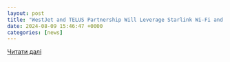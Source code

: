 ```yaml
---
layout: post
title: "WestJet and TELUS Partnership Will Leverage Starlink Wi-Fi and Elevate the Inflight Customer Experience"
date: 2024-08-09 15:46:47 +0000
categories: [news]
---
```


[Читати далі](https://loyalty360.org/Content-Gallery/Daily-News/WestJet-and-TELUS-Partnership-Will-Leverage-Starli)
